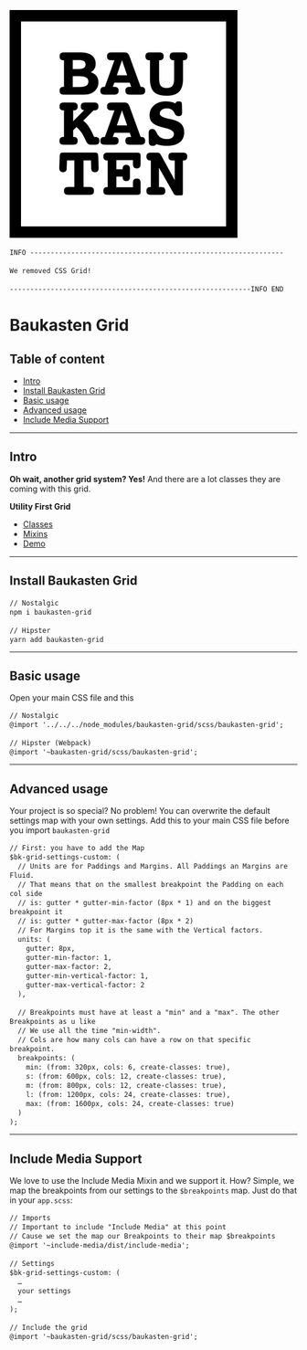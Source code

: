 ![Logo of the project](./baukasten.png)

```
INFO --------------------------------------------------------------

We removed CSS Grid!

-----------------------------------------------------------INFO END
```

# Baukasten Grid
## Table of content
* [Intro](#intro)
* [Install Baukasten Grid](#install-baukasten-grid)
* [Basic usage](#basic-usage)
* [Advanced usage](#advanced-usage)
* [Include Media Support](#include-media-support)

---

## Intro
**Oh wait, another grid system? Yes!**
And there are a lot classes they are coming with this grid.

**Utility First Grid**

* [Classes](classes.md)
* [Mixins](mixins.md)
* [Demo](https://davidhellmann.github.io/baukasten-grid)

---

## Install Baukasten Grid
```
// Nostalgic
npm i baukasten-grid

// Hipster
yarn add baukasten-grid
```

---

## Basic usage
Open your main CSS file and this
```
// Nostalgic
@import '../../../node_modules/baukasten-grid/scss/baukasten-grid';

// Hipster (Webpack)
@import '~baukasten-grid/scss/baukasten-grid';
```

---

## Advanced usage
Your project is so special? No problem!
You can overwrite the default settings map with your own settings.
Add this to your main CSS file before you import `baukasten-grid`
```
// First: you have to add the Map
$bk-grid-settings-custom: (
  // Units are for Paddings and Margins. All Paddings an Margins are Fluid.
  // That means that on the smallest breakpoint the Padding on each col side
  // is: gutter * gutter-min-factor (8px * 1) and on the biggest breakpoint it
  // is: gutter * gutter-max-factor (8px * 2)
  // For Margins top it is the same with the Vertical factors.
  units: (
    gutter: 8px,
    gutter-min-factor: 1,
    gutter-max-factor: 2,
    gutter-min-vertical-factor: 1,
    gutter-max-vertical-factor: 2
  ),

  // Breakpoints must have at least a "min" and a "max". The other Breakpoints as u like
  // We use all the time "min-width".
  // Cols are how many cols can have a row on that specific breakpoint.
  breakpoints: (
    min: (from: 320px, cols: 6, create-classes: true),
    s: (from: 600px, cols: 12, create-classes: true),
    m: (from: 800px, cols: 12, create-classes: true),
    l: (from: 1200px, cols: 24, create-classes: true),
    max: (from: 1600px, cols: 24, create-classes: true)
  )
);
```

---

## Include Media Support
We love to use the Include Media Mixin and we support it.
How? Simple, we map the breakpoints from our settings to the `$breakpoints` map.
Just do that in your `app.scss`:
```
// Imports
// Important to include "Include Media" at this point
// Cause we set the map our Breakpoints to their map $breakpoints
@import '~include-media/dist/include-media';

// Settings
$bk-grid-settings-custom: (
  …
  your settings
  …
);

// Include the grid
@import '~baukasten-grid/scss/baukasten-grid';
```

